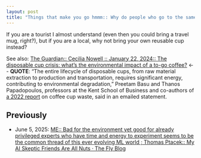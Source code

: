 ```yaml
---
layout: post
title: "Things that make you go hmmm:: Why do people who go to the same cafe get wasteful takeout paper cups every day?"
---
```

If you are a tourist I almost understand (even then you could bring a travel mug, right?), but if you are a local, why not bring your own reusable cup instead? 

See also: [The Guardian:: Cecilia Nowell :: January 22, 2024:: The disposable cup crisis: what’s the environmental impact of a to-go coffee?](https://www.theguardian.com/environment/2024/jan/22/disposable-coffee-cups-environmental-impact) <-- **QUOTE**: “The entire lifecycle of disposable cups, from raw material extraction  to production and transportation, requires significant energy,  contributing to environmental degradation,” Preetam Basu and Thanos  Papadopoulos, professors at the Kent School of Business and co-authors  of [a 2022 report](https://www.kent.ac.uk/news/environment/32807/storm-in-a-coffee-cup-how-the-disposable-cup-problem-is-reaching-boiling-point) on coffee cup waste, said in an emailed statement.

## Previously

* June 5, 2025: [ME:: Bad for the environment yet good for already privileged experts who have time and energy to experiment seems to be  the common thread of this ever evolving ML world ; Thomas Ptacek:: My AI Skeptic Friends Are All Nuts · The Fly Blog](https://rolandtanglao.com/2025/06/05/p1809-youre-all-nuts/)
